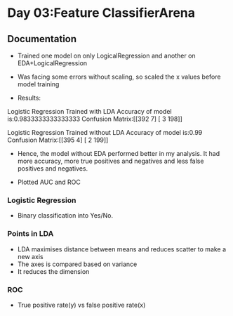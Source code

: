 # Day 03:Feature ClassifierArena

## Documentation

- Trained one model on only LogicalRegression and another on EDA+LogicalRegression
- Was facing some errors without scaling, so scaled the x values before model training

- Results:

Logistic Regression Trained with LDA
Accuracy of model is:0.9833333333333333
Confusion Matrix:[[392   7]
 [  3 198]]

 Logistic Regression Trained without LDA
Accuracy of model is:0.99
Confusion Matrix:[[395   4]
 [  2 199]]

- Hence, the model without EDA performed better in my analysis. It had more accuracy, more true positives and negatives and less false positives and negatives.

- Plotted AUC and ROC

### Logistic Regression

- Binary classification into Yes/No.

### Points in LDA

- LDA maximises distance between means and reduces scatter to make a new axis
- The axes is compared based on variance
- It reduces the dimension  

### ROC

- True positive rate(y) vs false positive rate(x)  
